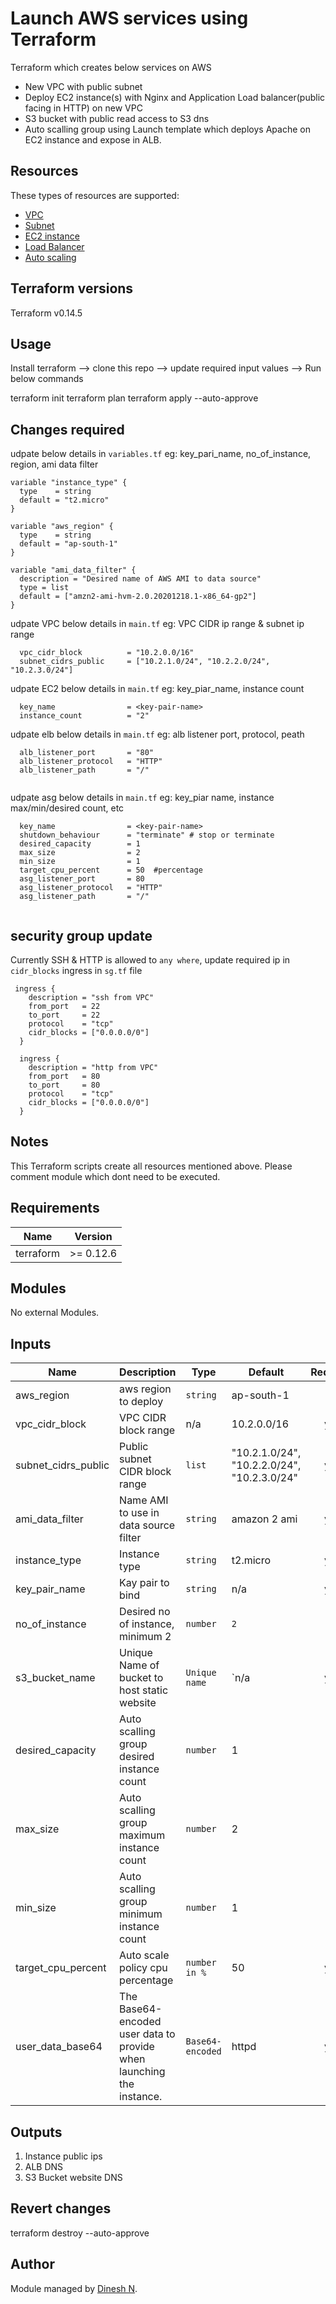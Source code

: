 # Launch AWS services using Terraform 

Terraform which creates below services on AWS
* New VPC with public subnet
* Deploy EC2 instance(s) with Nginx and Application Load balancer(public facing in HTTP) on new VPC
* S3 bucket with public read access to S3 dns
* Auto scalling group using Launch template which deploys Apache on EC2 instance and expose in ALB.

## Resources


These types of resources are supported:

* [VPC](https://registry.terraform.io/providers/hashicorp/aws/latest/docs/resources/vpc)
* [Subnet](https://registry.terraform.io/providers/hashicorp/aws/latest/docs/resources/subnet)
* [EC2 instance](https://www.terraform.io/docs/providers/aws/r/instance.html)
* [Load Balancer](https://registry.terraform.io/providers/hashicorp/aws/latest/docs/resources/lb)
* [Auto scaling](https://registry.terraform.io/providers/hashicorp/aws/latest/docs/resources/autoscaling_group)

## Terraform versions

Terraform v0.14.5

## Usage

Install terraform --> clone this repo --> update  required input values --> Run below commands

terraform init
terraform plan
terraform apply --auto-approve


## Changes required

udpate below details in `variables.tf` eg: key_pari_name, no_of_instance, region, ami data filter

```hcl
variable "instance_type" {
  type    = string
  default = "t2.micro"
}

variable "aws_region" {
  type    = string
  default = "ap-south-1"
}

variable "ami_data_filter" {
  description = "Desired name of AWS AMI to data source"
  type = list
  default = ["amzn2-ami-hvm-2.0.20201218.1-x86_64-gp2"]
}
```

udpate VPC below details in `main.tf` eg: VPC CIDR ip range & subnet ip range

```hcl
  vpc_cidr_block          = "10.2.0.0/16"
  subnet_cidrs_public     = ["10.2.1.0/24", "10.2.2.0/24", "10.2.3.0/24"]

```

udpate EC2 below details in `main.tf` eg: key_piar_name, instance count

```hcl
  key_name                = <key-pair-name>
  instance_count          = "2"

```

udpate elb below details in `main.tf` eg: alb listener port, protocol, peath

```hcl
  alb_listener_port       = "80"
  alb_listener_protocol   = "HTTP"
  alb_listener_path       = "/"
  
```

udpate asg below details in `main.tf` eg: key_piar name, instance max/min/desired count, etc

```hcl
  key_name                = <key-pair-name>
  shutdown_behaviour      = "terminate" # stop or terminate
  desired_capacity        = 1
  max_size                = 2
  min_size                = 1
  target_cpu_percent      = 50  #percentage
  asg_listener_port       = 80
  asg_listener_protocol   = "HTTP"
  asg_listener_path       = "/"
  
```


## security group update

Currently SSH & HTTP is allowed to `any where`, update required ip in  `cidr_blocks` ingress in `sg.tf` file

```hcl
 ingress {
    description = "ssh from VPC"
    from_port   = 22
    to_port     = 22
    protocol    = "tcp"
    cidr_blocks = ["0.0.0.0/0"]
  }

  ingress {
    description = "http from VPC"
    from_port   = 80
    to_port     = 80
    protocol    = "tcp"
    cidr_blocks = ["0.0.0.0/0"]
  }
```


## Notes

This Terraform scripts create all resources mentioned above. Please comment module which dont need to be executed.


<!-- BEGINNING OF PRE-COMMIT-TERRAFORM DOCS HOOK -->
## Requirements

| Name | Version |
|------|---------|
| terraform | >= 0.12.6 |


## Modules

No external Modules.

## Inputs

| Name | Description | Type | Default | Required |
|------|-------------|------|---------|:--------:|
| aws_region | aws region to deploy | `string` | ap-south-1 | no |
| vpc_cidr_block | VPC CIDR block range | n/a | 10.2.0.0/16 | yes |
| subnet_cidrs_public | Public subnet CIDR block range | `list` | "10.2.1.0/24", "10.2.2.0/24", "10.2.3.0/24" | yes |
| ami_data_filter | Name AMI to use in data source filter | `string` | amazon 2 ami | yes |
| instance_type | Instance type | `string` | t2.micro | yes |
| key_pair_name | Kay pair to bind | `string` | n/a | yes |
| no_of_instance | Desired no of instance, minimum 2 | `number` | `2` | no |
| s3_bucket_name | Unique Name of bucket to host static website | `Unique name` | `n/a | yes |
| desired_capacity | Auto scalling group desired instance count | `number` | 1 | No |
| max_size |  Auto scalling group maximum instance count | `number` | 2 | No |
| min_size |  Auto scalling group minimum instance count | `number` | 1 | No |
| target_cpu_percent | Auto scale policy cpu percentage| `number in %` | 50 | yes |
| user_data_base64 | The Base64-encoded user data to provide when launching the instance. | `Base64-encoded` | httpd | yes |


## Outputs

1. Instance public ips
2. ALB DNS
3. S3 Bucket website DNS

## Revert changes

terraform destroy --auto-approve

## Author

Module managed by [Dinesh N](https://github.com/dineshn-dsm).


